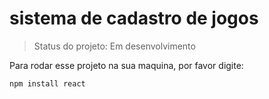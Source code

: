 <h1>sistema de cadastro de jogos</h1>

> Status do projeto: Em desenvolvimento

Para rodar esse projeto na sua maquina, por favor digite:

```
npm install react
```
